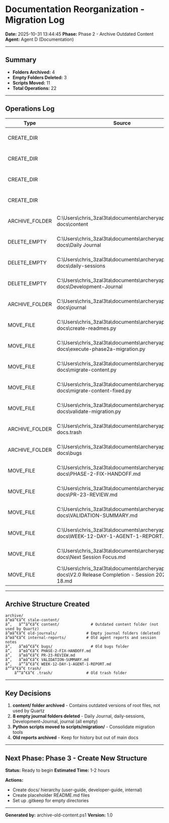 ﻿# Documentation Reorganization - Migration Log

**Date:** 2025-10-31 13:44:45
**Phase:** Phase 2 - Archive Outdated Content
**Agent:** Agent D (Documentation)

---

## Summary

- **Folders Archived:** 4
- **Empty Folders Deleted:** 3
- **Scripts Moved:** 11
- **Total Operations:** 22

---

## Operations Log

| Type | Source | Destination | Status | Timestamp |
|------|--------|-------------|--------|-----------|
| CREATE_DIR |  | C:\Users\chris_3zal3ta\documents\archeryapprentice-docs\archive\stale-content | Success | 2025-10-31 13:44:45 |
| CREATE_DIR |  | C:\Users\chris_3zal3ta\documents\archeryapprentice-docs\archive\old-journals | Success | 2025-10-31 13:44:45 |
| CREATE_DIR |  | C:\Users\chris_3zal3ta\documents\archeryapprentice-docs\archive\internal-reports | Success | 2025-10-31 13:44:45 |
| CREATE_DIR |  | C:\Users\chris_3zal3ta\documents\archeryapprentice-docs\archive\trash | Success | 2025-10-31 13:44:45 |
| ARCHIVE_FOLDER | C:\Users\chris_3zal3ta\documents\archeryapprentice-docs\content | C:\Users\chris_3zal3ta\documents\archeryapprentice-docs\archive\stale-content\content | Success | 2025-10-31 13:44:45 |
| DELETE_EMPTY | C:\Users\chris_3zal3ta\documents\archeryapprentice-docs\Daily Journal |  | Success | 2025-10-31 13:44:45 |
| DELETE_EMPTY | C:\Users\chris_3zal3ta\documents\archeryapprentice-docs\daily-sessions |  | Success | 2025-10-31 13:44:45 |
| DELETE_EMPTY | C:\Users\chris_3zal3ta\documents\archeryapprentice-docs\Development-Journal |  | Success | 2025-10-31 13:44:45 |
| ARCHIVE_FOLDER | C:\Users\chris_3zal3ta\documents\archeryapprentice-docs\journal | C:\Users\chris_3zal3ta\documents\archeryapprentice-docs\archive\old-journals\journal | Success | 2025-10-31 13:44:45 |
| MOVE_FILE | C:\Users\chris_3zal3ta\documents\archeryapprentice-docs\create-readmes.py | C:\Users\chris_3zal3ta\documents\archeryapprentice-docs\scripts\migration\create-readmes.py | Success | 2025-10-31 13:44:45 |
| MOVE_FILE | C:\Users\chris_3zal3ta\documents\archeryapprentice-docs\execute-phase2a-migration.py | C:\Users\chris_3zal3ta\documents\archeryapprentice-docs\scripts\migration\execute-phase2a-migration.py | Success | 2025-10-31 13:44:45 |
| MOVE_FILE | C:\Users\chris_3zal3ta\documents\archeryapprentice-docs\migrate-content.py | C:\Users\chris_3zal3ta\documents\archeryapprentice-docs\scripts\migration\migrate-content.py | Success | 2025-10-31 13:44:45 |
| MOVE_FILE | C:\Users\chris_3zal3ta\documents\archeryapprentice-docs\migrate-content-fixed.py | C:\Users\chris_3zal3ta\documents\archeryapprentice-docs\scripts\migration\migrate-content-fixed.py | Success | 2025-10-31 13:44:45 |
| MOVE_FILE | C:\Users\chris_3zal3ta\documents\archeryapprentice-docs\validate-migration.py | C:\Users\chris_3zal3ta\documents\archeryapprentice-docs\scripts\migration\validate-migration.py | Success | 2025-10-31 13:44:45 |
| ARCHIVE_FOLDER | C:\Users\chris_3zal3ta\documents\archeryapprentice-docs\.trash | C:\Users\chris_3zal3ta\documents\archeryapprentice-docs\archive\trash\.trash | Success | 2025-10-31 13:44:45 |
| ARCHIVE_FOLDER | C:\Users\chris_3zal3ta\documents\archeryapprentice-docs\bugs | C:\Users\chris_3zal3ta\documents\archeryapprentice-docs\archive\internal-reports\bugs | Success | 2025-10-31 13:44:45 |
| MOVE_FILE | C:\Users\chris_3zal3ta\documents\archeryapprentice-docs\PHASE-2-FIX-HANDOFF.md | C:\Users\chris_3zal3ta\documents\archeryapprentice-docs\archive\internal-reports\PHASE-2-FIX-HANDOFF.md | Success | 2025-10-31 13:44:45 |
| MOVE_FILE | C:\Users\chris_3zal3ta\documents\archeryapprentice-docs\PR-23-REVIEW.md | C:\Users\chris_3zal3ta\documents\archeryapprentice-docs\archive\internal-reports\PR-23-REVIEW.md | Success | 2025-10-31 13:44:45 |
| MOVE_FILE | C:\Users\chris_3zal3ta\documents\archeryapprentice-docs\VALIDATION-SUMMARY.md | C:\Users\chris_3zal3ta\documents\archeryapprentice-docs\archive\internal-reports\VALIDATION-SUMMARY.md | Success | 2025-10-31 13:44:45 |
| MOVE_FILE | C:\Users\chris_3zal3ta\documents\archeryapprentice-docs\WEEK-12-DAY-1-AGENT-1-REPORT.md | C:\Users\chris_3zal3ta\documents\archeryapprentice-docs\archive\internal-reports\WEEK-12-DAY-1-AGENT-1-REPORT.md | Success | 2025-10-31 13:44:45 |
| MOVE_FILE | C:\Users\chris_3zal3ta\documents\archeryapprentice-docs\Next Session Focus.md | C:\Users\chris_3zal3ta\documents\archeryapprentice-docs\archive\internal-reports\Next Session Focus.md | Success | 2025-10-31 13:44:45 |
| MOVE_FILE | C:\Users\chris_3zal3ta\documents\archeryapprentice-docs\V2.0 Release Completion - Session 2025-10-18.md | C:\Users\chris_3zal3ta\documents\archeryapprentice-docs\archive\internal-reports\V2.0 Release Completion - Session 2025-10-18.md | Success | 2025-10-31 13:44:45 |

---

## Archive Structure Created

```
archive/
â”œâ”€â”€ stale-content/
â”‚   â””â”€â”€ content/              # Outdated content folder (not used by Quartz)
â”œâ”€â”€ old-journals/             # Empty journal folders (deleted)
â”œâ”€â”€ internal-reports/         # Old agent reports and session notes
â”‚   â”œâ”€â”€ bugs/                 # Old bugs folder
â”‚   â”œâ”€â”€ PHASE-2-FIX-HANDOFF.md
â”‚   â”œâ”€â”€ PR-23-REVIEW.md
â”‚   â”œâ”€â”€ VALIDATION-SUMMARY.md
â”‚   â””â”€â”€ WEEK-12-DAY-1-AGENT-1-REPORT.md
â””â”€â”€ trash/
    â””â”€â”€ .trash/               # Old trash folder
```

---

## Key Decisions

1. **content/ folder archived** - Contains outdated versions of root files, not used by Quartz
2. **8 empty journal folders deleted** - Daily Journal, daily-sessions, Development-Journal, journal (all empty)
3. **Python scripts moved to scripts/migration/** - Consolidate migration tools
4. **Old reports archived** - Keep for history but out of main docs

---

## Next Phase: Phase 3 - Create New Structure

**Status:** Ready to begin
**Estimated Time:** 1-2 hours

**Actions:**
- Create docs/ hierarchy (user-guide, developer-guide, internal)
- Create placeholder README.md files
- Set up .gitkeep for empty directories

---

**Generated by:** archive-old-content.ps1
**Version:** 1.0
